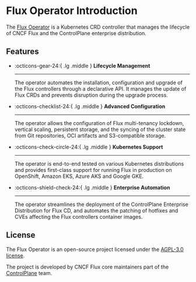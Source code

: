 # Flux Operator Introduction

The [Flux Operator](https://github.com/controlplaneio-fluxcd/flux-operator)
is a Kubernetes CRD controller that manages
the lifecycle of CNCF Flux and the ControlPlane enterprise distribution.

## Features

<div class="grid cards" markdown>

-   :octicons-gear-24:{ .lg .middle } __Lifecycle Management__

    ---
    The operator automates the installation, configuration and upgrade of the Flux controllers through a declarative API. 
    It manages the update of Flux CRDs and prevents disruption during the upgrade process.

-   :octicons-checklist-24:{ .lg .middle } __Advanced Configuration__

    ---
    The operator allows the configuration of Flux multi-tenancy lockdown, vertical scaling, persistent storage,
    and the syncing of the cluster state from Git repositories, OCI artifacts and S3-compatible storage.

-   :octicons-check-circle-24:{ .lg .middle } __Kubernetes Support__

    ---
    The operator is end-to-end tested on various Kubernetes distributions and provides first-class
    support for running Flux in production on OpenShift, Amazon EKS, Azure AKS and Google GKE. 

-   :octicons-shield-check-24:{ .lg .middle } __Enterprise Automation__

    ---
    The operator streamlines the deployment of the ControlPlane Enterprise Distribution for Flux CD,
    and automates the patching of hotfixes and CVEs affecting the Flux controllers container images.

</div>

## License

The Flux Operator is an open-source project licensed under the
[AGPL-3.0 license](https://github.com/controlplaneio-fluxcd/flux-operator/blob/main/LICENSE).

The project is developed by CNCF Flux core maintainers part of the [ControlPlane](https://control-plane.io) team.
